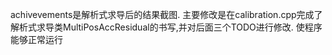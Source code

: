 achivevements是解析式求导后的结果截图.
主要修改是在calibration.cpp完成了解析式求导类MultiPosAccResidual的书写,并对后面三个TODO进行修改.
使程序能够正常运行